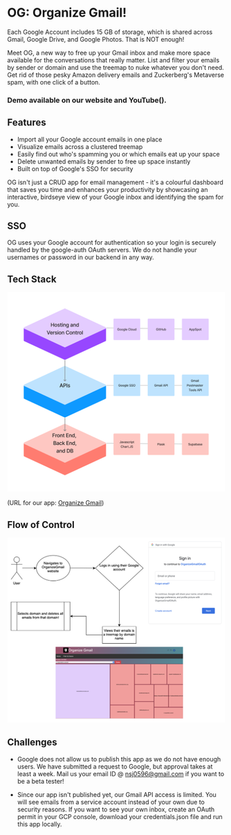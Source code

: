 # OG: Organize Gmail!
Each Google Account includes 15 GB of storage, which is shared across Gmail, Google Drive, and Google Photos. That is NOT enough!

Meet OG, a new way to free up your Gmail inbox and make more space available for the conversations that really matter. List and filter your emails by sender or domain and use the treemap to nuke whatever you don't need. Get rid of those pesky Amazon delivery emails and Zuckerberg's Metaverse spam, with one click of a button.

### Demo available on our website and YouTube().

## Features
- Import all your Google account emails in one place
- Visualize emails across a clustered treemap
- Easily find out who's spamming you or which emails eat up your space
- Delete unwanted emails by sender to free up space instantly
- Built on top of Google's SSO for security

OG isn't just a CRUD app for email management - it's a colourful dashboard that saves you time and enhances your productivity by showcasing an interactive, birdseye view of your Google inbox and identifying the spam for you.

## SSO
OG uses your Google account for authentication so your login is securely handled by the google-auth OAuth servers. We do not handle your usernames or password in our backend in any way.

## Tech Stack
![Tech Stack Diagram](static/tech_stack.jpg)

(URL for our app: [Organize Gmail](https://organizegmail-369023.ue.r.appspot.com/))


## Flow of Control
![Flow of Control](static/flow_of_control.png)

## Challenges
- Google does not allow us to publish this app as we do not have enough users. We have submitted a request to Google, but approval takes at least a week. Mail us your email ID @ nsj0596@gmail.com if you want to be a beta tester!

- Since our app isn't published yet, our Gmail API access is limited. You will see emails from a service account instead of your own due to security reasons. If you want to see your own inbox, create an OAuth permit in your GCP console, download your credentials.json file and run this app locally.
